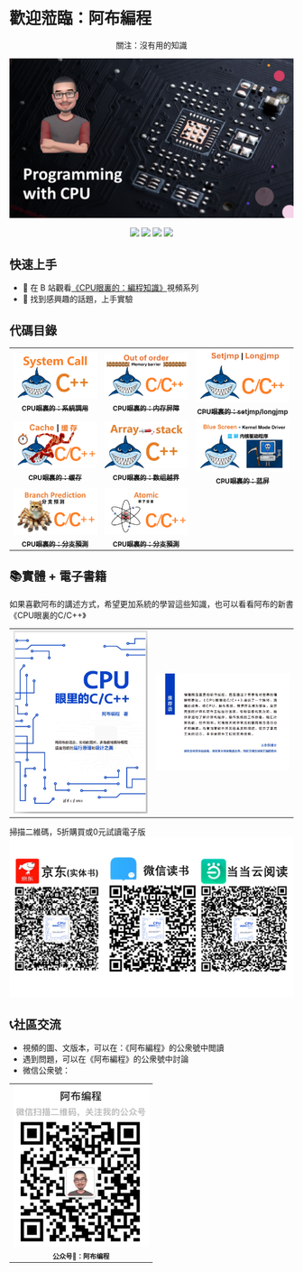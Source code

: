 # 歡迎蒞臨：阿布編程
<p align="center"> 關注：沒有用的知識 </p>
<p align="center">
    <img src="doc/wallpaper.png" alt="Why GuiLite"/>
</p>
<p align="center">
  <img src="https://img.shields.io/badge/build-passing-brightgreen.svg">
  <img src="https://img.shields.io/badge/platform-Windows%20%7C%20Linux%20%7C%20macOS%20%7C%20iOS%20%7C%20Android%20%7C%20MCU-brightgreen.svg">
  <img src="https://img.shields.io/badge/architecture-amd64%20%7C%20arm%20%7C%20arm64-blue.svg">
  <img src="https://img.shields.io/badge/license-Apache%202-blue.svg">
</p>

## 快速上手
- 👀 在 B 站觀看[《CPU眼裏的：編程知識》](https://space.bilibili.com/261582436)視頻系列
- 🧪 找到感興趣的話題，上手實驗

## 代碼目錄
<table>
  <tr>
    <td align="center"><a href="source/syscall.s"><img src="doc/syscall.jpg" width="200px;"/><br /><sub><b>CPU眼裏的：系統調用</b></sub></a>
    <td align="center"><a href="source/mfence.cpp"><img src="doc/mfence.png" width="200px;"/><br /><sub><b>CPU眼裏的：内存屏障</b></sub></a>
    <td align="center"><a href="source/setjmp-longjmp.c"><img src="doc/setjmp-longjmp.png" width="200px;"/><br /><sub><b>CPU眼裏的：setjmp/longjmp</b></sub></a>
  </tr>
  <tr>
    <td align="center"><a href="source/cache.c"><img src="doc/cache.png" width="200px;"/><br /><sub><b>CPU眼裏的：缓存</b></sub></a>
    <td align="center"><a href="source/array_overflow.c"><img src="doc/array.jpg" width="200px;"/><br /><sub><b>CPU眼裏的：数组越界</b></sub></a>
    <td align="center"><a href="source/bsod/bsod.c"><img src="doc/bsod.png" width="200px;"/><br /><sub><b>CPU眼裏的：蓝屏</b></sub></a>
  </tr>
  <tr>
    <td align="center"><a href="source/prediction.c"><img src="doc/prediction.png" width="200px;"/><br /><sub><b>CPU眼裏的：分支預測</b></sub></a>
    <td align="center"><a href="source/atomic.c"><img src="doc/atomic.png" width="200px;"/><br /><sub><b>CPU眼裏的：分支預測</b></sub></a>
  </tr>
</table>

## 📚實體 + 電子書籍
如果喜歡阿布的講述方式，希望更加系統的學習這些知識，也可以看看阿布的新書《CPU眼裏的C/C++》
<table>
  <tr>
    <td align="center"><img src="doc/cover-a.jpg" width="400px;"/>
    <td align="center"><img src="doc/cover-b.jpg" width="400px;"/>
  </tr>
</table>

掃描二維碼，5折購買或0元試讀電子版
![QR code](/doc/buy.png)

## 📞社區交流
- 視頻的圖、文版本，可以在：《阿布編程》的公衆號中閲讀
- 遇到問題，可以在《阿布編程》的公衆號中討論
- 微信公衆號：
<table>
  <tr>
    <td align="center"><img src="doc/VXGZH.jpg" width="240px;"/><br /><sub><b>公众号🔑：阿布编程</b></sub>
  </tr>
</table>

